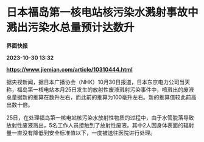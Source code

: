 # 日本福岛第一核电站核污染水溅射事故中溅出污染水总量预计达数升
**界面快报**

**2023-10-30 13:32**

**https://www.jiemian.com/article/10310444.html**

据央视新闻，据日本广播协会（NHK）10月30日报道，日本东京电力公司当天称，福岛第一核电站本月25日发生的放射性废液溅射污染事件中，喷溅出的废液总量据新的推算在数升左右，而此前的推算为100毫升左右。新的推算值较此前高出数十倍。

25日，在处理福岛第一核电站核污染水放射性物质的过程中，由于水管脱落导致放射性废液溅出，5名工作人员接触到了放射性废液。其中2人因身体表面的辐射量一直没有降低到安全标准值以下，一度被送往医院进行处理。